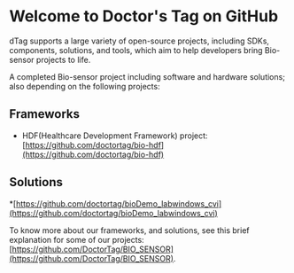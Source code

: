 # Welcome to Doctor's Tag on GitHub 

dTag supports a large variety of open-source projects, including SDKs, components, solutions, and tools, which aim to help developers bring Bio-sensor projects to life.

A completed Bio-sensor project including software and hardware solutions; also depending on the following projects:

## Frameworks

* HDF(Healthcare Development Framework) project: [https://github.com/doctortag/bio-hdf](https://github.com/doctortag/bio-hdf)

## Solutions
*[https://github.com/doctortag/bioDemo_labwindows_cvi](https://github.com/doctortag/bioDemo_labwindows_cvi)


To know more about our frameworks, and solutions, see this brief explanation for some of our projects: [https://github.com/DoctorTag/BIO_SENSOR](https://github.com/DoctorTag/BIO_SENSOR).

